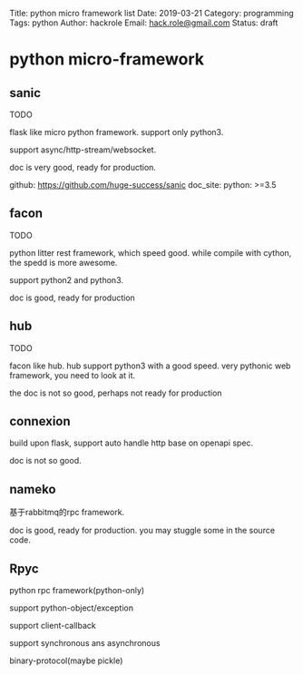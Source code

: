 Title: python micro framework list
Date: 2019-03-21
Category: programming
Tags: python
Author: hackrole
Email: hack.role@gmail.com
Status: draft


# python micro-framework

## sanic

TODO 

flask like micro python framework. support only python3.

support async/http-stream/websocket.

doc is very good, ready for production.

github: https://github.com/huge-success/sanic
doc_site: 
python: >=3.5

## facon

TODO 

python litter rest framework, which speed good.
while compile with cython, the spedd is more awesome.

support python2 and python3.

doc is good, ready for production

## hub

TODO

facon like hub. hub support python3 with a good speed.
very pythonic web framework, you need to look at it.

the doc is not so good, perhaps not ready for production

## connexion

build upon flask, support auto handle http base on openapi spec.

doc is not so good.

## nameko

基于rabbitmq的rpc framework.

doc is good, ready for production.
you may stuggle some in the source code.


## Rpyc

python rpc framework(python-only)

support python-object/exception

support client-callback

support synchronous ans asynchronous

binary-protocol(maybe pickle)
